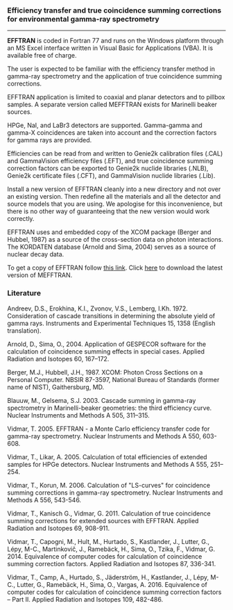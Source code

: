 ### Efficiency transfer and true coincidence summing corrections for environmental gamma-ray spectrometry

---
**EFFTRAN** is coded in Fortran 77 and runs on the Windows platform through an MS Excel interface written in Visual Basic for Applications (VBA). It is available free of charge.

The user is expected to be familiar with the efficiency transfer method in gamma-ray spectrometry and the application of true coincidence summing corrections. 

EFFTRAN application is limited to coaxial and planar detectors and to pillbox samples. A separate version called MEFFTRAN exists for Marinelli beaker sources. 

HPGe, NaI, and LaBr3 detectors are supported. Gamma-gamma and gamma-X coincidences are taken into account and the correction factors for gamma rays are provided.

Efficiencies can be read from and written to Genie2k calibration files (.CAL) and GammaVision efficiency files (.EFT), and true coincidence summing correction factors can be exported to Genie2k nuclide libraries (.NLB), Genie2k certificate files (.CFT), and GammaVision nuclide libraries (.Lib).

Install a new version of EFFTRAN cleanly into a new directory and not over an existing version. Then redefine all the materials and all the detector and source models that you are using. We apologise for this inconvenience, but there is no other way of guaranteeing that the new version would work correctly.

EFFTRAN uses and embedded copy of the XCOM package (Berger and Hubbel, 1987) as a source of the cross-section data on photon interactions. The KORDATEN database (Arnold and Sima, 2004) serves as a source of nuclear decay data.

To get a copy of EFFTRAN follow [this link](https://efftran.github.io/EFFTRAN_4.7.1.zip). Click [here](https://efftran.github.io/MEFFTRAN_1.5.1.zip) to download the latest version of MEFFTRAN. 

### Literature

Andreev, D.S., Erokhina, K.I., Zvonov, V.S., Lemberg, I.Kh. 1972. Consideration of cascade transitions in determining the absolute yield of gamma rays. Instruments and Experimental Techniques 15, 1358 (English translation).

Arnold, D., Sima, O., 2004. Application of GESPECOR software for the calculation of coincidence summing effects in special cases. Applied Radiation and Isotopes 60, 167–172.

Berger, M.J., Hubbell, J.H., 1987. XCOM: Photon Cross Sections on a Personal Computer. NBSIR 87-3597, National Bureau of Standards (former name of NIST), Gaithersburg, MD.

Blauuw, M., Gelsema, S.J. 2003. Cascade summing in gamma-ray spectrometry in Marinelli-beaker geometries: the third efficiency curve. Nuclear Instruments and Methods A 505, 311–315.

Vidmar, T. 2005. EFFTRAN - a Monte Carlo efficiency transfer code for gamma-ray spectrometry. Nuclear Instruments and Methods A 550, 603-608.

Vidmar, T., Likar, A. 2005. Calculation of total efficiencies of extended samples for HPGe detectors. Nuclear Instruments and Methods A 555, 251–254.

Vidmar, T., Korun, M. 2006. Calculation of "LS-curves" for coincidence summing corrections in gamma-ray spectrometry. Nuclear Instruments and Methods A 556, 543-546.

Vidmar, T., Kanisch G., Vidmar, G. 2011. Calculation of true coincidence summing corrections for extended sources with EFFTRAN. Applied Radiation and Isotopes 69, 908-911.

Vidmar, T., Capogni, M., Hult, M., Hurtado, S., Kastlander, J., Lutter, G., Lépy, M-C., Martinkovič, J., Ramebäck, H., Sima, O., Tzika, F., Vidmar, G. 2014. Equivalence of computer codes for calculation of coincidence summing correction factors. Applied Radiation and Isotopes 87, 336-341.

Vidmar, T., Camp, A., Hurtado, S., Jäderström, H., Kastlander, J., Lépy, M-C., Lutter, G., Ramebäck, H., Sima, O., Vargas, A. 2016. Equivalence of computer codes for calculation of coincidence summing correction factors – Part II. Applied Radiation and Isotopes 109, 482-486.
